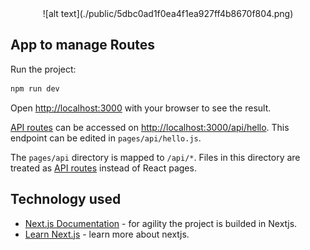 <div align="center">
![alt text](./public/5dbc0ad1f0ea4f1ea927ff4b8670f804.png)
</div>

## App to manage Routes

Run the project:

```bash
npm run dev
```

Open [http://localhost:3000](http://localhost:3000) with your browser to see the result.

[API routes](https://nextjs.org/docs/api-routes/introduction) can be accessed on [http://localhost:3000/api/hello](http://localhost:3000/api/hello). This endpoint can be edited in `pages/api/hello.js`.

The `pages/api` directory is mapped to `/api/*`. Files in this directory are treated as [API routes](https://nextjs.org/docs/api-routes/introduction) instead of React pages.

## Technology used

- [Next.js Documentation](https://nextjs.org/docs) - for agility the project is builded in Nextjs.
- [Learn Next.js](https://nextjs.org/learn) - learn more about nextjs.

